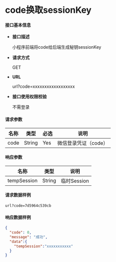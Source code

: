 # code换取sessionKey

#### **接口基本信息**

* **接口描述**

  小程序前端将code给后端生成秘钥sessionKey

* **请求方式**

  GET

* **URL**

  url?code=xxxxxxxxxxxxxxxxxx

* **接口使用权限校验**

  不需登录

#### **请求参数**

| 名称 | 类型 | 必选 | 说明 |
| --- | --- | --- | --- |
| code | String | Yes | 微信登录凭证（code） |

#### **响应参数**

| 名称 | 类型  | 说明 |
| --- | --- |  --- |
| tempSession | String | 临时Session |

#### **请求数据样例**

```url
url?code=7d5964c539cb
```

#### **响应数据样例**

```json
{
  "code": 0,
  "message": "成功",
  "data":{
    "tempSession":"xxxxxxxxxxx"
  }
}
```



